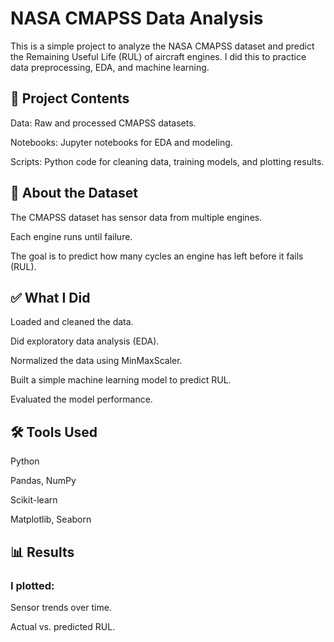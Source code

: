 # NASA CMAPSS Data Analysis
This is a simple project to analyze the NASA CMAPSS dataset and predict the Remaining Useful Life (RUL) of aircraft engines. I did this to practice data preprocessing, EDA, and machine learning.

## 📁 Project Contents
Data: Raw and processed CMAPSS datasets.

Notebooks: Jupyter notebooks for EDA and modeling.

Scripts: Python code for cleaning data, training models, and plotting results.

## 📌 About the Dataset
The CMAPSS dataset has sensor data from multiple engines.  

Each engine runs until failure.  

The goal is to predict how many cycles an engine has left before it fails (RUL).

## ✅ What I Did
Loaded and cleaned the data.  

Did exploratory data analysis (EDA).  

Normalized the data using MinMaxScaler. 

Built a simple machine learning model to predict RUL.  

Evaluated the model performance.  


## 🛠️ Tools Used  

Python  

Pandas, NumPy  

Scikit-learn  

Matplotlib, Seaborn

## 📊 Results
### I plotted:

Sensor trends over time.  

Actual vs. predicted RUL.
